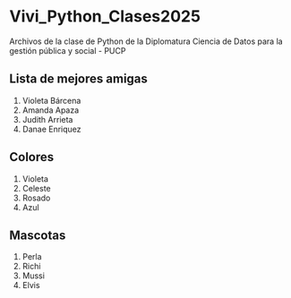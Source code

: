 # Vivi_Python_Clases2025
Archivos de la clase de Python de la Diplomatura Ciencia de Datos para la gestión pública y social - PUCP

## Lista de mejores amigas
1. Violeta Bárcena
2. Amanda Apaza
3. Judith Arrieta
4. Danae Enriquez

## Colores
1. Violeta
2. Celeste
3. Rosado
4. Azul

## Mascotas
1. Perla
2. Richi
3. Mussi
4. Elvis
